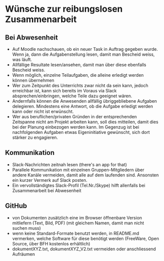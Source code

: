 # Wünsche zur reibungslosen Zusammenarbeit
## Bei Abwesenheit
* Auf Moodle nachschauen, ob ein neuer Task in Auftrag gegeben wurde. Wenn ja, dann die Aufgabenstellung lesen, damit man Bescheid weiss, was läuft.
* Allfällige Resultate lesen/ansehen, damit man über diese ebenfalls Bescheid weiss.
* Wenn möglich, einzelne Teilaufgaben, die alleine erledigt werden können übernehmen
 * Wer zum Zeitpunkt des Unterrichts zwar nicht da sein kann, jedoch erreichbar ist, kann sich bereits im Voraus via Slack absprechen/einbringen, welche Teile dazu geeignet wären.
 * Andernfalls können die Anwesenden allfällig übriggebliebene Aufgaben delegieren. Mindestens eine Antwort, ob die Aufgabe erledigt werden kann oder nicht ist erwünscht.
 * Wer aus beruflichen/privaten Gründen in der entsprechenden Zeitspanne nicht am Projekt arbeiten kann, soll dies mitteilen, damit dies bei der Planung einbezogen werden kann. Im Gegenzug ist bei nachfolgenden Aufgaben etwas Eigeninitiative gewünscht, sich dort stärker zu engagieren.

## Kommunikation
* Slack-Nachrichten zeitnah lesen (there's an app for that)
* Parallele Kommunikation mit einzelnen Gruppen-Mitgliedern über andere Kanäle vermeiden, damit alle auf dem laufenden sind. Ansonsten ein kurzer Vermerk auf Slack posten.
* Ein vervollständigtes Slack-Profil (Tel.Nr./Skype) hilft allenfalls bei Zusammenarbeit bei Abwesenheit

## GitHub
* von Dokumenten zusätzlich eine im Browser öffnenbare Version mitliefern (Text, Bild, PDF) (mit gleichem Namen, damit man nicht suchen muss)
* wenn keine Standard-Formate benutzt werden, in README.md vermerken, welche Software für diese benötigt werden (FreeWare, Open Source, über BFH kostenlos erhältlich)
* dokumentXYZ.txt, dokumentXYZ_V2.txt vermeiden oder anschliessend Aufräumen
